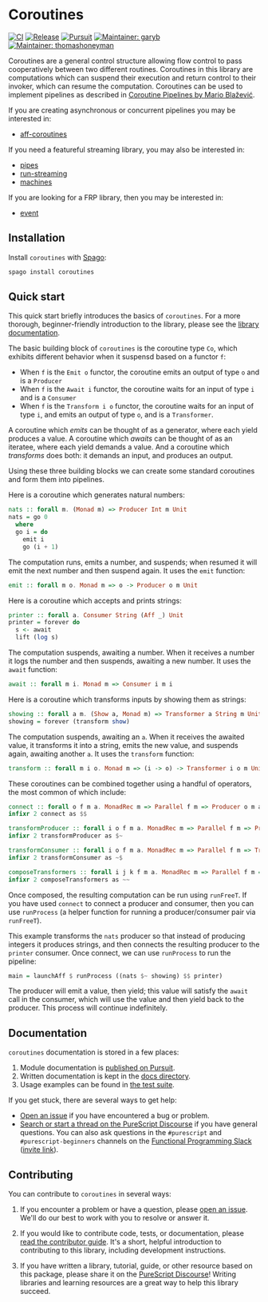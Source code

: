 # Coroutines

[![CI](https://github.com/purescript-contrib/purescript-coroutines/workflows/CI/badge.svg?branch=main)](https://github.com/purescript-contrib/purescript-coroutines/actions?query=workflow%3ACI+branch%3Amain)
[![Release](https://img.shields.io/github/release/purescript-contrib/purescript-coroutines.svg)](https://github.com/purescript-contrib/purescript-coroutines/releases)
[![Pursuit](https://pursuit.purescript.org/packages/purescript-coroutines/badge)](https://pursuit.purescript.org/packages/purescript-coroutines)
[![Maintainer: garyb](https://img.shields.io/badge/maintainer-garyb-teal.svg)](https://github.com/garyb)
[![Maintainer: thomashoneyman](https://img.shields.io/badge/maintainer-thomashoneyman-teal.svg)](https://github.com/thomashoneyman)

Coroutines are a general control structure allowing flow control to pass cooperatively between two different routines. Coroutines in this library are computations which can suspend their execution and return control to their invoker, which can resume the computation. Coroutines can be used to implement pipelines as described in [Coroutine Pipelines by Mario Blažević](https://themonadreader.files.wordpress.com/2011/10/issue19.pdf).

If you are creating asynchronous or concurrent pipelines you may be interested in:

- [aff-coroutines](https://github.com/purescript-contrib/purescript-aff-coroutines)

If you need a featureful streaming library, you may also be interested in:

- [pipes](https://github.com/felixSchl/purescript-pipes)
- [run-streaming](https://github.com/natefaubion/purescript-run-streaming)
- [machines](https://github.com/purescript-contrib/purescript-machines)

If you are looking for a FRP library, then you may be interested in:

- [event](https://github.com/paf31/purescript-event)

## Installation

Install `coroutines` with [Spago](https://github.com/purescript/spago):

```sh
spago install coroutines
```

## Quick start

This quick start briefly introduces the basics of `coroutines`. For a more thorough, beginner-friendly introduction to the library, please see the [library documentation](./docs).

The basic building block of `coroutines` is the coroutine type `Co`, which exhibits different behavior when it suspensd based on a functor `f`:

- When `f` is the `Emit o` functor, the coroutine emits an output of type `o` and is a `Producer`
- When `f` is the `Await i` functor, the coroutine waits for an input of type `i` and is a `Consumer`
- When `f` is the `Transform i o` functor, the coroutine waits for an input of type `i`, and emits an output of type `o`, and is a `Transformer`.

A coroutine which _emits_ can be thought of as a generator, where each yield produces a value. A coroutine which _awaits_ can be thought of as an iteratee, where each yield demands a value. And a coroutine which _transforms_ does both: it demands an input, and produces an output.

Using these three building blocks we can create some standard coroutines and form them into pipelines.

Here is a coroutine which generates natural numbers:

```purs
nats :: forall m. (Monad m) => Producer Int m Unit
nats = go 0
  where
  go i = do
    emit i
    go (i + 1)
```

The computation runs, emits a number, and suspends; when resumed it will emit the next number and then suspend again. It uses the `emit` function:

```purs
emit :: forall m o. Monad m => o -> Producer o m Unit
```

Here is a coroutine which accepts and prints strings:

```purs
printer :: forall a. Consumer String (Aff _) Unit
printer = forever do
  s <- await
  lift (log s)
```

The computation suspends, awaiting a number. When it receives a number it logs the number and then suspends, awaiting a new number. It uses the `await` function:

```purs
await :: forall m i. Monad m => Consumer i m i
```

Here is a coroutine which transforms inputs by showing them as strings:

```purs
showing :: forall a m. (Show a, Monad m) => Transformer a String m Unit
showing = forever (transform show)
```

The computation suspends, awaiting an `a`. When it receives the awaited value, it transforms it into a string, emits the new value, and suspends again, awaiting another `a`. It uses the `transform` function:

```purs
transform :: forall m i o. Monad m => (i -> o) -> Transformer i o m Unit
```

These coroutines can be combined together using a handful of operators, the most common of which include:

```purs
connect :: forall o f m a. MonadRec m => Parallel f m => Producer o m a -> Consumer o m a -> Process m a
infixr 2 connect as $$

transformProducer :: forall i o f m a. MonadRec m => Parallel f m => Producer i m a -> Transformer i o m a -> Producer o m a
infixr 2 transformProducer as $~

transformConsumer :: forall i o f m a. MonadRec m => Parallel f m => Transformer i o m a -> Consumer o m a -> Consumer i m a
infixr 2 transformConsumer as ~$

composeTransformers :: forall i j k f m a. MonadRec m => Parallel f m => Transformer i j m a -> Transformer j k m a -> Transformer i k m a
infixr 2 composeTransformers as ~~
```

Once composed, the resulting computation can be run using `runFreeT`. If you have used `connect` to connect a producer and consumer, then you can use `runProcess` (a helper function for running a producer/consumer pair via `runFreeT`).

This example transforms the `nats` producer so that instead of producing integers it produces strings, and then connects the resulting producer to the `printer` consumer. Once connect, we can use `runProcess` to run the pipeline:

```purs
main = launchAff $ runProcess ((nats $~ showing) $$ printer)
```

The producer will emit a value, then yield; this value will satisfy the `await` call in the consumer, which will use the value and then yield back to the producer. This process will continue indefinitely.

## Documentation

`coroutines` documentation is stored in a few places:

1. Module documentation is [published on Pursuit](https://pursuit.purescript.org/packages/purescript-coroutines).
2. Written documentation is kept in the [docs directory](./docs).
3. Usage examples can be found in [the test suite](./test).

If you get stuck, there are several ways to get help:

- [Open an issue](https://github.com/purescript-contrib/purescript-coroutines/issues) if you have encountered a bug or problem.
- [Search or start a thread on the PureScript Discourse](https://discourse.purescript.org) if you have general questions. You can also ask questions in the `#purescript` and `#purescript-beginners` channels on the [Functional Programming Slack](https://functionalprogramming.slack.com) ([invite link](https://fpchat-invite.herokuapp.com/)).

## Contributing

You can contribute to `coroutines` in several ways:

1. If you encounter a problem or have a question, please [open an issue](https://github.com/purescript-contrib/purescript-coroutines/issues). We'll do our best to work with you to resolve or answer it.

2. If you would like to contribute code, tests, or documentation, please [read the contributor guide](./CONTRIBUTING.md). It's a short, helpful introduction to contributing to this library, including development instructions.

3. If you have written a library, tutorial, guide, or other resource based on this package, please share it on the [PureScript Discourse](https://discourse.purescript.org)! Writing libraries and learning resources are a great way to help this library succeed.
